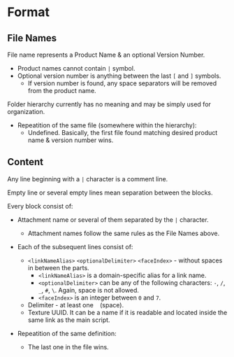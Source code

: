 # Format

## File Names

File name represents a Product Name & an optional Version Number.

* Product names cannot contain `|` symbol.
* Optional version number is anything between the last `[` and `]` symbols.
  * If version number is found, any space separators will be removed from the product name.

Folder hierarchy currently has no meaning and may be simply used for organization.

* Repeatition of the same file (somewhere within the hierarchy):
  * Undefined. Basically, the first file found matching desired product name & version number wins.

## Content

Any line beginning with a `|` character is a comment line.

Empty line or several empty lines mean separation between the blocks.

Every block consist of:

* Attachment name or several of them separated by the `|` character.
  * Attachment names follow the same rules as the File Names above.
* Each of the subsequent lines consist of:
  * `<linkNameAlias>` `<optionalDelimiter>` `<faceIndex>` - without spaces in between the parts.
    * `<linkNameAlias>` is a domain-specific alias for a link name.
    * `<optionalDelimiter>` can be any of the following characters: `-`, `/`, `_`, `#`, `\`. Again, space is not allowed.
    * `<faceIndex>` is an integer between `0` and `7`.
  * Delimiter - at least one ` ` (space).
  * Texture UUID. It can be a name if it is readable and located inside the same link as the main script.

* Repeatition of the same definition:
  * The last one in the file wins.
